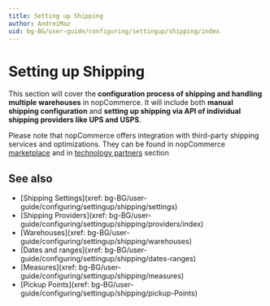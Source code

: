 ```yaml
---
title: Setting up Shipping
author: AndreiMaz
uid: bg-BG/user-guide/configuring/settingup/shipping/index
---
```


# Setting up Shipping

This section will cover the **configuration process of shipping and handling multiple warehouses** in nopCommerce. It will include both **manual shipping configuration** and **setting up shipping via API of individual shipping providers like UPS and USPS**.

Please note that nopCommerce offers integration with third-party shipping services and optimizations. They can be found in nopCommerce [marketplace](http://www.nopcommerce.com/marketplace.aspx) and in [technology partners](http://www.nopcommerce.com/technologypartners.aspx) section

## See also

* [Shipping Settings](xref: bg-BG/user-guide/configuring/settingup/shipping/settings)
* [Shipping Providers](xref: bg-BG/user-guide/configuring/settingup/shipping/providers/index)
* [Warehouses](xref: bg-BG/user-guide/configuring/settingup/shipping/warehouses)
* [Dates and ranges](xref: bg-BG/user-guide/configuring/settingup/shipping/dates-ranges)
* [Measures](xref: bg-BG/user-guide/configuring/settingup/shipping/measures)
* [Pickup Points](xref: bg-BG/user-guide/configuring/settingup/shipping/pickup-Points)
